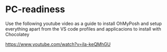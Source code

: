 # PC-readiness

Use the following youtube video as a guide to install OhMyPosh and setup everything apart from the VS code profiles and applicacions to install with Chocolatey

https://www.youtube.com/watch?v=ila-keQMhGU
